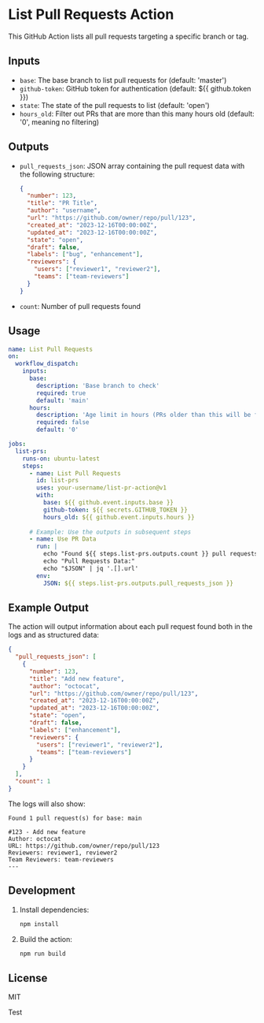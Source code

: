 # List Pull Requests Action

This GitHub Action lists all pull requests targeting a specific branch or tag.

## Inputs

- `base`: The base branch to list pull requests for (default: 'master')
- `github-token`: GitHub token for authentication (default: ${{ github.token }})
- `state`: The state of the pull requests to list (default: 'open')
- `hours_old`: Filter out PRs that are more than this many hours old (default: '0', meaning no filtering)

## Outputs

- `pull_requests_json`: JSON array containing the pull request data with the following structure:
  ```json
  {
    "number": 123,
    "title": "PR Title",
    "author": "username",
    "url": "https://github.com/owner/repo/pull/123",
    "created_at": "2023-12-16T00:00:00Z",
    "updated_at": "2023-12-16T00:00:00Z",
    "state": "open",
    "draft": false,
    "labels": ["bug", "enhancement"],
    "reviewers": {
      "users": ["reviewer1", "reviewer2"],
      "teams": ["team-reviewers"]
    }
  }
  ```
- `count`: Number of pull requests found

## Usage

```yaml
name: List Pull Requests
on:
  workflow_dispatch:
    inputs:
      base:
        description: 'Base branch to check'
        required: true
        default: 'main'
      hours:
        description: 'Age limit in hours (PRs older than this will be filtered out)'
        required: false
        default: '0'

jobs:
  list-prs:
    runs-on: ubuntu-latest
    steps:
      - name: List Pull Requests
        id: list-prs
        uses: your-username/list-pr-action@v1
        with:
          base: ${{ github.event.inputs.base }}
          github-token: ${{ secrets.GITHUB_TOKEN }}
          hours_old: ${{ github.event.inputs.hours }}
          
      # Example: Use the outputs in subsequent steps
      - name: Use PR Data
        run: |
          echo "Found ${{ steps.list-prs.outputs.count }} pull requests"
          echo "Pull Requests Data:"
          echo "$JSON" | jq '.[].url'
        env:
          JSON: ${{ steps.list-prs.outputs.pull_requests_json }}
```

## Example Output

The action will output information about each pull request found both in the logs and as structured data:

```json
{
  "pull_requests_json": [
    {
      "number": 123,
      "title": "Add new feature",
      "author": "octocat",
      "url": "https://github.com/owner/repo/pull/123",
      "created_at": "2023-12-16T00:00:00Z",
      "updated_at": "2023-12-16T00:00:00Z",
      "state": "open",
      "draft": false,
      "labels": ["enhancement"],
      "reviewers": {
        "users": ["reviewer1", "reviewer2"],
        "teams": ["team-reviewers"]
      }
    }
  ],
  "count": 1
}
```

The logs will also show:
```
Found 1 pull request(s) for base: main

#123 - Add new feature
Author: octocat
URL: https://github.com/owner/repo/pull/123
Reviewers: reviewer1, reviewer2
Team Reviewers: team-reviewers
---
```

## Development

1. Install dependencies:
   ```bash
   npm install
   ```

2. Build the action:
   ```bash
   npm run build
   ```

## License

MIT

Test